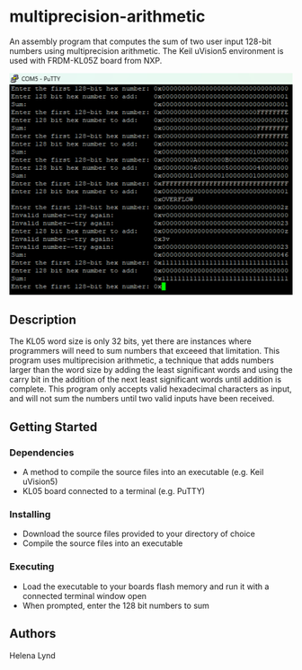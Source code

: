 # multiprecision-arithmetic<br>
An assembly program that computes the sum of two user input 128-bit numbers using multiprecision arithmetic. The Keil uVision5 environment is used with FRDM-KL05Z board from NXP.

![ProgramResults](https://github.com/Helena-Lynd/multiprecision-arithmetic/blob/main/program-results.png?raw=true)

## Description<br>
The KL05 word size is only 32 bits, yet there are instances where programmers will need to sum numbers that exceeed that limitation. This program uses multiprecision arithmetic, a technique that adds numbers larger than the word size by adding the least significant words and using the carry bit in the addition of the next least significant words until addition is complete. This program only accepts valid hexadecimal characters as input, and will not sum the numbers until two valid inputs have been received.
## Getting Started<br>
### Dependencies
- A method to compile the source files into an executable (e.g. Keil uVision5)
- KL05 board connected to a terminal (e.g. PuTTY)
### Installing
- Download the source files provided to your directory of choice
- Compile the source files into an executable
### Executing
- Load the executable to your boards flash memory and run it with a connected terminal window open
- When prompted, enter the 128 bit numbers to sum
## Authors<br>
Helena Lynd
